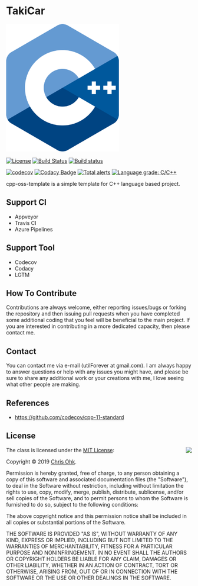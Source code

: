 # TakiCar

<img src="./Medias/Logo.png" width=306 height=344 />

[![License](https://img.shields.io/badge/Licence-MIT-blue.svg)](https://github.com/utilForever/cpp-oss-template/blob/master/LICENSE) [![Build Status](https://travis-ci.org/utilForever/cpp-oss-template.svg?branch=master)](https://travis-ci.org/utilForever/cpp-oss-template/branches) [![Build status](https://ci.appveyor.com/api/projects/status/github/utilForever/cpp-oss-template?branch=master&svg=true)](https://ci.appveyor.com/project/utilForever/cpp-oss-template/branch/master)

[![codecov](https://codecov.io/gh/utilForever/cpp-oss-template/branch/master/graph/badge.svg)](https://codecov.io/gh/utilForever/cpp-oss-template)
[![Codacy Badge](https://api.codacy.com/project/badge/Grade/7430fcc2933b44209cc97a87050c6a8e)](https://www.codacy.com/manual/utilForever/cpp-oss-template?utm_source=github.com&amp;utm_medium=referral&amp;utm_content=utilForever/cpp-oss-template&amp;utm_campaign=Badge_Grade)
[![Total alerts](https://img.shields.io/lgtm/alerts/g/utilForever/cpp-oss-template.svg?logo=lgtm&logoWidth=18)](https://lgtm.com/projects/g/utilForever/cpp-oss-template/alerts/)
[![Language grade: C/C++](https://img.shields.io/lgtm/grade/cpp/g/utilForever/cpp-oss-template.svg?logo=lgtm&logoWidth=18)](https://lgtm.com/projects/g/utilForever/cpp-oss-template/context:cpp)

cpp-oss-template is a simple template for C++ language based project.

## Support CI

- Appveyor
- Travis CI
- Azure Pipelines

## Support Tool

- Codecov
- Codacy
- LGTM

## How To Contribute

Contributions are always welcome, either reporting issues/bugs or forking the repository and then issuing pull requests when you have completed some additional coding that you feel will be beneficial to the main project. If you are interested in contributing in a more dedicated capacity, then please contact me.

## Contact

You can contact me via e-mail (utilForever at gmail.com). I am always happy to answer questions or help with any issues you might have, and please be sure to share any additional work or your creations with me, I love seeing what other people are making.

## References

- https://github.com/codecov/cpp-11-standard

## License

<img align="right" src="http://opensource.org/trademarks/opensource/OSI-Approved-License-100x137.png">

The class is licensed under the [MIT License](http://opensource.org/licenses/MIT):

Copyright &copy; 2019 [Chris Ohk](http://www.github.com/utilForever).

Permission is hereby granted, free of charge, to any person obtaining a copy of this software and associated documentation files (the "Software"), to deal in the Software without restriction, including without limitation the rights to use, copy, modify, merge, publish, distribute, sublicense, and/or sell copies of the Software, and to permit persons to whom the Software is furnished to do so, subject to the following conditions:

The above copyright notice and this permission notice shall be included in all copies or substantial portions of the Software.

THE SOFTWARE IS PROVIDED "AS IS", WITHOUT WARRANTY OF ANY KIND, EXPRESS OR IMPLIED, INCLUDING BUT NOT LIMITED TO THE WARRANTIES OF MERCHANTABILITY, FITNESS FOR A PARTICULAR PURPOSE AND NONINFRINGEMENT. IN NO EVENT SHALL THE AUTHORS OR COPYRIGHT HOLDERS BE LIABLE FOR ANY CLAIM, DAMAGES OR OTHER LIABILITY, WHETHER IN AN ACTION OF CONTRACT, TORT OR OTHERWISE, ARISING FROM, OUT OF OR IN CONNECTION WITH THE SOFTWARE OR THE USE OR OTHER DEALINGS IN THE SOFTWARE.
